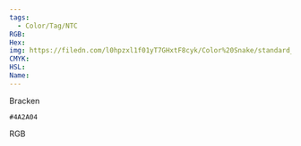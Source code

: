 ```yaml
---
tags:
  - Color/Tag/NTC
RGB:
Hex:
img: https://filedn.com/l0hpzxl1f01yT7GHxtF8cyk/Color%20Snake/standard_csv_to_svg/%23/4A2A04.svg
CMYK:
HSL:
Name:
---
```

Bracken
```palette
#4A2A04
```
RGB
